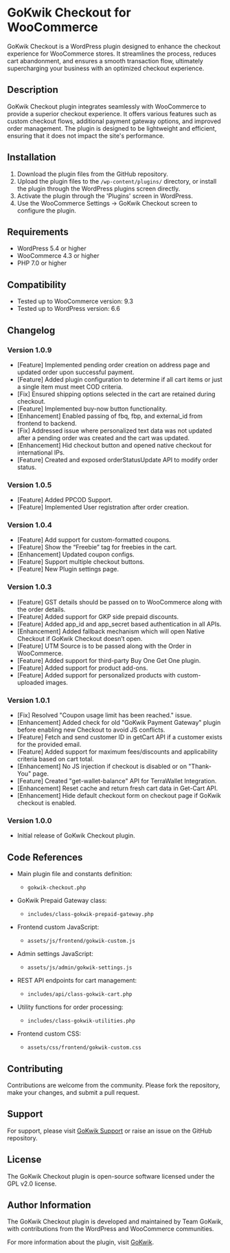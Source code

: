 # GoKwik Checkout for WooCommerce

GoKwik Checkout is a WordPress plugin designed to enhance the checkout experience for WooCommerce stores. It streamlines the process, reduces cart abandonment, and ensures a smooth transaction flow, ultimately supercharging your business with an optimized checkout experience.

## Description

GoKwik Checkout plugin integrates seamlessly with WooCommerce to provide a superior checkout experience. It offers various features such as custom checkout flows, additional payment gateway options, and improved order management. The plugin is designed to be lightweight and efficient, ensuring that it does not impact the site's performance.

## Installation

1. Download the plugin files from the GitHub repository.
2. Upload the plugin files to the `/wp-content/plugins/` directory, or install the plugin through the WordPress plugins screen directly.
3. Activate the plugin through the 'Plugins' screen in WordPress.
4. Use the WooCommerce Settings -> GoKwik Checkout screen to configure the plugin.

## Requirements

- WordPress 5.4 or higher
- WooCommerce 4.3 or higher
- PHP 7.0 or higher

## Compatibility

- Tested up to WooCommerce version: 9.3
- Tested up to WordPress version: 6.6

## Changelog

### Version 1.0.9
- [Feature] Implemented pending order creation on address page and updated order upon successful payment.
- [Feature] Added plugin configuration to determine if all cart items or just a single item must meet COD criteria.
- [Fix] Ensured shipping options selected in the cart are retained during checkout.
- [Feature] Implemented buy-now button functionality.
- [Enhancement] Enabled passing of fbq, fbp, and external_id from frontend to backend.
- [Fix] Addressed issue where personalized text data was not updated after a pending order was created and the cart was updated.
- [Enhancement] Hid checkout button and opened native checkout for international IPs.
- [Feature] Created and exposed orderStatusUpdate API to modify order status.

### Version 1.0.5
- [Feature] Added PPCOD Support.
- [Feature] Implemented User registration after order creation.

### Version 1.0.4
- [Feature] Add support for custom-formatted coupons.
- [Feature] Show the “Freebie” tag for freebies in the cart.
- [Enhancement] Updated coupon configs.
- [Feature] Support multiple checkout buttons.
- [Feature] New Plugin settings page.

### Version 1.0.3
- [Feature] GST details should be passed on to WooCommerce along with the order details.
- [Feature] Added support for GKP side prepaid discounts.
- [Feature] Added app_id and app_secret based authentication in all APIs.
- [Enhancement] Added fallback mechanism which will open Native Checkout if GoKwik Checkout doesn’t open.
- [Feature] UTM Source is to be passed along with the Order in WooCommerce.
- [Feature] Added support for third-party Buy One Get One plugin.
- [Feature] Added support for product add-ons.
- [Feature] Added support for personalized products with custom-uploaded images.

### Version 1.0.1
- [Fix] Resolved "Coupon usage limit has been reached." issue.
- [Enhancement] Added check for old "GoKwik Payment Gateway" plugin before enabling new Checkout to avoid JS conflicts.
- [Feature] Fetch and send customer ID in getCart API if a customer exists for the provided email.
- [Feature] Added support for maximum fees/discounts and applicability criteria based on cart total.
- [Enhancement] No JS injection if checkout is disabled or on "Thank-You" page.
- [Feature] Created "get-wallet-balance" API for TerraWallet Integration.
- [Enhancement] Reset cache and return fresh cart data in Get-Cart API.
- [Enhancement] Hide default checkout form on checkout page if GoKwik checkout is enabled.

### Version 1.0.0
- Initial release of GoKwik Checkout plugin.

## Code References

- Main plugin file and constants definition:
  - `gokwik-checkout.php`

- GoKwik Prepaid Gateway class:
  - `includes/class-gokwik-prepaid-gateway.php`

- Frontend custom JavaScript:
  - `assets/js/frontend/gokwik-custom.js`

- Admin settings JavaScript:
  - `assets/js/admin/gokwik-settings.js`

- REST API endpoints for cart management:
  - `includes/api/class-gokwik-cart.php`

- Utility functions for order processing:
  - `includes/class-gokwik-utilities.php`

- Frontend custom CSS:
  - `assets/css/frontend/gokwik-custom.css`

## Contributing

Contributions are welcome from the community. Please fork the repository, make your changes, and submit a pull request.

## Support

For support, please visit [GoKwik Support](https://gokwik.co/contact) or raise an issue on the GitHub repository.

## License

The GoKwik Checkout plugin is open-source software licensed under the GPL v2.0 license.

## Author Information

The GoKwik Checkout plugin is developed and maintained by Team GoKwik, with contributions from the WordPress and WooCommerce communities.

For more information about the plugin, visit [GoKwik](https://gokwik.co).